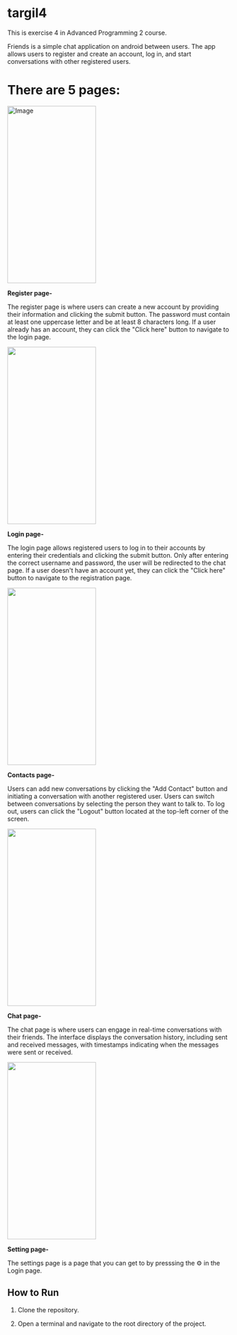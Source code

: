# targil4

This is exercise 4 in Advanced Programming 2 course.

Friends is a simple chat application on android between users.
The app allows users to register and create an account, log in, and start conversations with other registered users.

# There are 5  pages:

<img src="https://github.com/EladSoffer/targil4/assets/116814174/92ebd3a9-7cb5-4886-9a1e-906ec603e860" alt="Image" width="200" height="400">

<br />

**Register page-**

The register page is where users can create a new account by providing their information and clicking the submit button.
The password must contain at least one uppercase letter and be at least 8 characters long. If a user already has an account, they can click the "Click here" button to navigate to the login page.

<img src="https://github.com/EladSoffer/targil4/assets/116814174/36fd0ebc-2443-4a8c-9ffc-f3c3124809c1" atl="Image" width="200" height="400">


**Login page-**

The login page allows registered users to log in to their accounts by entering their credentials and clicking the submit button.
Only after entering the correct username and password, the user will be redirected to the chat page.
If a user doesn't have an account yet, they can click the "Click here" button to navigate to the registration page.

<img src="https://github.com/EladSoffer/targil4/assets/116814174/2641a6bb-f1be-4d99-9e22-055ca656228c" atl="Image" width="200" height="400">


**Contacts page-**

Users can add new conversations by clicking the "Add Contact" button and initiating a conversation with another registered user.
Users can switch between conversations by selecting the person they want to talk to.
To log out, users can click the "Logout" button located at the top-left corner of the screen.

<img src="https://github.com/EladSoffer/targil4/assets/116814174/418179ba-f850-4a5f-a39e-be98d0afefdf" atl="Image" width="200" height="400">


**Chat page-**

The chat page is where users can engage in real-time conversations with their friends.
The interface displays the conversation history, including sent and received messages,
with timestamps indicating when the messages were sent or received.

<img src="https://github.com/EladSoffer/targil4/assets/116814174/664a9abf-0c2c-4656-b8df-f4bfd69862c0" atl="Image" width="200" height="400">

**Setting page-**

The settings page is a page that you can get to by presssing the ⚙️ in the Login page.


## How to Run
1. Clone the repository.

2. Open a terminal and navigate to the root directory of the project.




